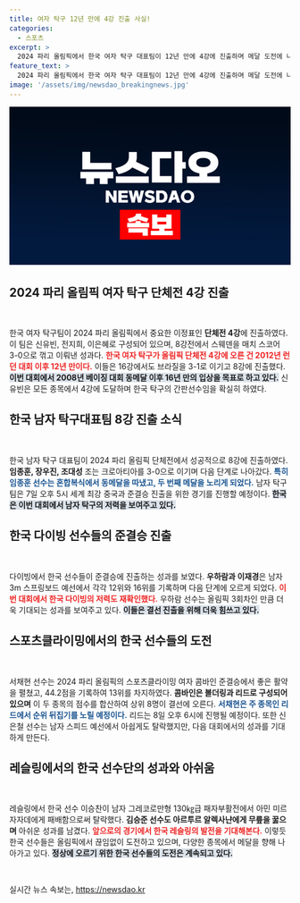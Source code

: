 ```yaml
---
title: 여자 탁구 12년 만에 4강 진출 사실!
categories:
  - 스포츠
excerpt: >
  2024 파리 올림픽에서 한국 여자 탁구 대표팀이 12년 만에 4강에 진출하며 메달 도전에 나섰습니다. 남자 탁구 역시 8강에 올라 세계 최강 중국과의 대결을 준비 중입니다.
feature_text: >
  2024 파리 올림픽에서 한국 여자 탁구 대표팀이 12년 만에 4강에 진출하며 메달 도전에 나섰습니다. 남자 탁구 역시 8강에 올라 세계 최강 중국과의 대결을 준비 중입니다.
image: '/assets/img/newsdao_breakingnews.jpg'
---
```


<p><img src="/assets/img/newsdao_breakingnews.jpg" alt="bookingtag 속보" /></p>

<h2 data-ke-size="size26">2024 파리 올림픽 여자 탁구 단체전 4강 진출</h2>

<p data-ke-size="size16">&nbsp;</p>

<p>한국 여자 탁구팀이 2024 파리 올림픽에서 중요한 이정표인 <b>단체전 4강</b>에 진출하였다. 이 팀은 신유빈, 전지희, 이은혜로 구성되어 있으며, 8강전에서 스웨덴을 매치 스코어 3-0으로 꺾고 이뤄낸 성과다. <b><span style="color: #ee2323;">한국 여자 탁구가 올림픽 단체전 4강에 오른 건 2012년 런던 대회 이후 12년 만이다.</span></b> 이들은 16강에서도 브라질을 3-1로 이기고 8강에 진출했다. <b><span style="background-color: #21538527;">이번 대회에서 2008년 베이징 대회 동메달 이후 16년 만의 입상을 목표로 하고 있다.</span></b> 신유빈은 모든 종목에서 4강에 도달하며 한국 탁구의 간판선수임을 확실히 하였다.</p>

<h2 data-ke-size="size26">한국 남자 탁구대표팀 8강 진출 소식</h2>

<p data-ke-size="size16">&nbsp;</p>

<p>한국 남자 탁구 대표팀이 2024 파리 올림픽 단체전에서 성공적으로 8강에 진출하였다. <b>임종훈, 장우진, 조대성</b> 조는 크로아티아를 3-0으로 이기며 다음 단계로 나아갔다. <b><span style="color: #1a5490;">특히 임종훈 선수는 혼합복식에서 동메달을 따냈고, 두 번째 메달을 노리게 되었다.</span></b> 남자 탁구팀은 7일 오후 5시 세계 최강 중국과 준결승 진출을 위한 경기를 진행할 예정이다. <b><span style="background-color: #21538527;">한국은 이번 대회에서 남자 탁구의 저력을 보여주고 있다.</span></b></p>

<h2 data-ke-size="size26">한국 다이빙 선수들의 준결승 진출</h2>

<p data-ke-size="size16">&nbsp;</p>

<p>다이빙에서 한국 선수들이 준결승에 진출하는 성과를 보였다. <b>우하람과 이재경</b>은 남자 3m 스프링보드 예선에서 각각 12위와 16위를 기록하며 다음 단계에 오르게 되었다. <b><span style="color: #ee2323;">이번 대회에서 한국 다이빙의 저력도 재확인했다.</span></b> 우하람 선수는 올림픽 3회차인 만큼 더욱 기대되는 성과를 보여주고 있다. <b><span style="background-color: #21538527;">이들은 결선 진출을 위해 더욱 힘쓰고 있다.</span></b></p>

<h2 data-ke-size="size26">스포츠클라이밍에서의 한국 선수들의 도전</h2>

<p data-ke-size="size16">&nbsp;</p>

<p>서채현 선수는 2024 파리 올림픽의 스포츠클라이밍 여자 콤바인 준결승에서 좋은 활약을 펼쳤고, 44.2점을 기록하여 13위를 차지하였다. <b>콤바인은 볼더링과 리드로 구성되어 있으며</b> 이 두 종목의 점수를 합산하여 상위 8명이 결선에 오른다. <b><span style="color: #1a5490;">서채현은 주 종목인 리드에서 순위 뒤집기를 노릴 예정이다.</span></b> 리드는 8일 오후 6시에 진행될 예정이다. 또한 신은철 선수는 남자 스피드 예선에서 아쉽게도 탈락했지만, 다음 대회에서의 성과를 기대하게 만든다.</p>

<h2 data-ke-size="size26">레슬링에서의 한국 선수단의 성과와 아쉬움</h2>

<p data-ke-size="size16">&nbsp;</p>

<p>레슬링에서 한국 선수 이승찬이 남자 그레코로만형 130㎏급 패자부활전에서 아민 미르자자데에게 패배함으로써 탈락했다. <b>김승준 선수도 아르투르 알렉사냔에게 무릎을 꿇으며</b> 아쉬운 성과를 남겼다. <b><span style="color: #ee2323;">앞으로의 경기에서 한국 레슬링의 발전을 기대해본다.</span></b> 이렇듯 한국 선수들은 올림픽에서 끊임없이 도전하고 있으며, 다양한 종목에서 메달을 향해 나아가고 있다. <b><span style="background-color: #21538527;">정상에 오르기 위한 한국 선수들의 도전은 계속되고 있다.</span></b> </p>

<p data-ke-size="size16">&nbsp;</p>
실시간 뉴스 속보는, <a href="https://newsdao.kr" rel="dofollow">https://newsdao.kr</a>


